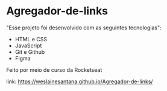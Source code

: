 # Agregador-de-links
"Esse projeto foi desenvolvido com as seguintes tecnologias": 
- HTML e CSS
- JavaScript
- Git e Github
- Figma

Feito por meio de curso da Rocketseat

link: https://weslainesantana.github.io/Agregador-de-links/
